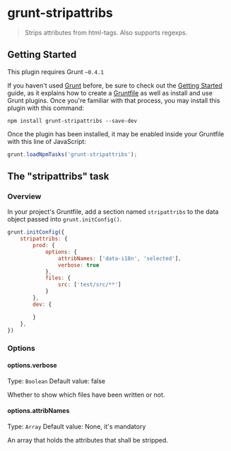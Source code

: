 # grunt-stripattribs

> Strips attributes from html-tags. Also supports regexps.

## Getting Started
This plugin requires Grunt `~0.4.1`

If you haven't used [Grunt](http://gruntjs.com/) before, be sure to check out the [Getting Started](http://gruntjs.com/getting-started) guide, as it explains how to create a [Gruntfile](http://gruntjs.com/sample-gruntfile) as well as install and use Grunt plugins. Once you're familiar with that process, you may install this plugin with this command:

```shell
npm install grunt-stripattribs --save-dev
```

Once the plugin has been installed, it may be enabled inside your Gruntfile with this line of JavaScript:

```js
grunt.loadNpmTasks('grunt-stripattribs');
```

## The "stripattribs" task

### Overview
In your project's Gruntfile, add a section named `stripattribs` to the data object passed into `grunt.initConfig()`.

```js
grunt.initConfig({
    stripattribs: {
        prod: {
            options: {
                attribNames: ['data-i18n', 'selected'],
                verbose: true
            },
            files: {
                src: ['test/src/**']
            }
        },
        dev: {

        }
    },
})
```

### Options

#### options.verbose
Type: `Boolean`
Default value: false

Whether to show which files have been written or not.

#### options.attribNames
Type: `Array`
Default value: None, it's mandatory

An array that holds the attributes that shall be stripped.